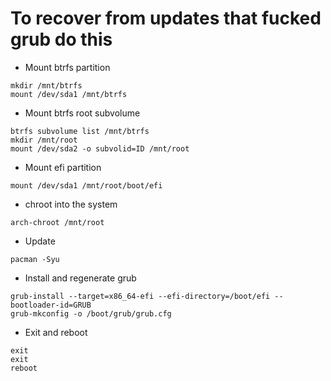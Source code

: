 # To recover from updates that fucked grub do this

+ Mount btrfs partition
```
mkdir /mnt/btrfs
mount /dev/sda1 /mnt/btrfs
```

+ Mount btrfs root subvolume
```
btrfs subvolume list /mnt/btrfs
mkdir /mnt/root
mount /dev/sda2 -o subvolid=ID /mnt/root
```

+ Mount efi partition
```
mount /dev/sda1 /mnt/root/boot/efi
```

+ chroot into the system
```
arch-chroot /mnt/root
```

+ Update
```
pacman -Syu
```

+ Install and regenerate grub
```
grub-install --target=x86_64-efi --efi-directory=/boot/efi --bootloader-id=GRUB
grub-mkconfig -o /boot/grub/grub.cfg
```

+ Exit and reboot
```
exit
exit
reboot
```
